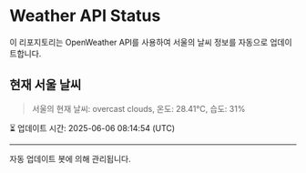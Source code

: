 
# Weather API Status

이 리포지토리는 OpenWeather API를 사용하여 서울의 날씨 정보를 자동으로 업데이트합니다.

## 현재 서울 날씨
> 서울의 현재 날씨: overcast clouds, 온도: 28.41°C, 습도: 31%

⏳ 업데이트 시간: 2025-06-06 08:14:54 (UTC)

---
자동 업데이트 봇에 의해 관리됩니다.
